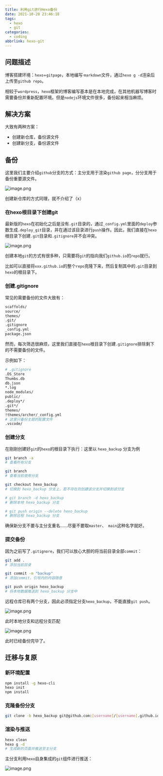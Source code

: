 ```yaml
---
title: 利用git进行Hexo备份
date: 2021-10-28 23:46:18
tags:  
  - hexo
  - git
categories:
  - coding
abbrlink: hexo-git
---
```




## 问题描述

博客搭建环境：`hexo`+`gitpage`，本地编写·`markdown`文件，通过`hexo g -d`渲染后上传至`github repo`。

相较于`wordpress`，`hexo`框架的博客编写基本是在本地完成，在其他机器写博客时需要备份并重新配置环境。但是`nodejs`环境文件很多，备份起来相当麻烦。



## 解决方案

大致有两种方案：

* 创建新仓库，备份源文件
* 创建新分支，备份源文件





## 备份

这里我们主要介绍`github`分支的方式：主分支用于渲染`github page`，分分支用于备份重要源文件。

![image.png](https://tva1.sinaimg.cn/large/0084b03xly1gvvhwdb12oj30ay0913zq.jpg)

创建新仓库的方式同理，就不介绍了（x）



### 在hexo根目录下创建git

最新版的`hexo`在初始化之后是没有`.git`目录的，通过`_config.yml`里面的`deploy`参数生成`.deploy_git`目录，并在通过该目录进行`push`操作。因此，我们直接在`hexo`根目录下创建`.git`目录和`.gitignore`并不会冲突。

![image.png](https://tva1.sinaimg.cn/large/0084b03xly1gvvhx5uhi3j30ly0cqdm6.jpg)



创建本地`git`的方式有很多种，只需要将`git`的指向我们`github.io`的`repo`就行。

比如可以直接将`xxx.github.io`的整个`repo`克隆下来，然后复制其中的`.git`目录到`hexo`的根目录下。



### 创建.gitignore

常见的需要备份的文件大致有：

```bash
scaffolds/
source/
themes/
.git/
.gitignore
_config.yml
package.json
```



然而，每次筛选很麻烦，这里我们直接在`hexo`根目录下创建`.gitignore`排除剩下的不需要备份的文件。



示例如下：

```bash
# .gitignore
.DS_Store
Thumbs.db
db.json
*.log
node_modules/
public/
.deploy*/
.git*/
themes/
!themes/archer/_config.yml
# 这里只备份主题的配置文件
.vscode/
```





### 创建分支

在刚刚创建好`git`的`hexo`的根目录下执行：这里以 `hexo_backup` 分支为例

```bash
git branch -a
# 查看所有分支

git branch 
# 查看当前使用分支

git checkout hexo_backup
# 切换到 hexo_backup 分支上，若不存在则创建该分支并切换到该分支

# git branch -d hexo_backup
# 删除本地 hexo_backup 分支

# git push origin --delete hexo_backup
# 删除远程 hexo_backup 分支
```

确保新分支不要与主分支重名......尽量不要取`master`、` main`这种名字就好。



### 提交备份

因为之前写了`.gitignore`，我们可以放心大胆的将当前目录全部`commit`：

```bash
git add .
# 添加当前目录

git commit -m "backup"
# 添加commit，引号内的内容随意

git push origin hexo_backup
# 将本地数据推送到 hexo_backup 分支中
```

远程仓库已有两个分支，因此必须指定分支`hexo_backup`，不能直接`git push`。

![image.png](https://tva1.sinaimg.cn/large/0084b03xly1gvvi0lcpq3j30qh08m0zg.jpg)

此时本地分支和远程分支匹配



![image.png](https://tva1.sinaimg.cn/large/0084b03xly1gvvi1iy2zmj30w60koqah.jpg)

此时已经备份完毕了。



## 迁移与复原

### 新环境配置

```bash
npm install -g hexo-cli
hexo init
npm install
```





### 克隆备份分支

```bash
git clone -b hexo_backup git@github.com:[username]/[username].github.io.git
```



### 渲染与推送

```bash
hexo clean
hexo g -d
# 生成新的页面并推送至主分支
```

主分支利用`hexo`自身集成的`git`组件进行推送：

![image.png](https://tva1.sinaimg.cn/large/0084b03xly1gvvi31gsgmj30iq0bhwmp.jpg)
